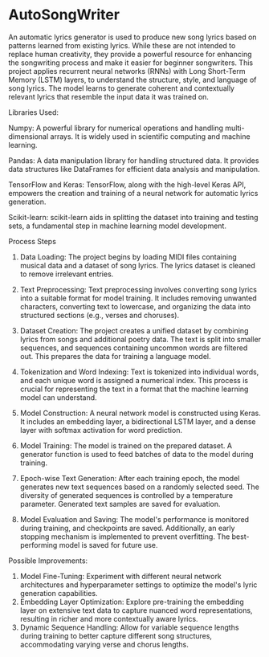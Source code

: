 # AutoSongWriter

An automatic lyrics generator is used to produce new song lyrics based on patterns learned from existing lyrics. While these are not intended to replace human creativity, they provide a powerful resource for enhancing the songwriting process and make it easier for beginner songwriters. This project applies recurrent neural networks (RNNs) with Long Short-Term Memory (LSTM) layers, to understand the structure, style, and language of song lyrics. The model learns to generate coherent and contextually relevant lyrics that resemble the input data it was trained on.

Libraries Used:

Numpy: A powerful library for numerical operations and handling multi-dimensional arrays. It is widely used in scientific computing and machine learning.

Pandas: A data manipulation library for handling structured data. It provides data structures like DataFrames for efficient data analysis and manipulation.

TensorFlow and Keras: TensorFlow, along with the high-level Keras API, empowers the creation and training of a neural network for automatic lyrics generation.

Scikit-learn: scikit-learn aids in splitting the dataset into training and testing sets, a fundamental step in machine learning model development.

Process Steps

1. Data Loading:
The project begins by loading MIDI files containing musical data and a dataset of song lyrics. The lyrics dataset is cleaned to remove irrelevant entries.

2. Text Preprocessing:
Text preprocessing involves converting song lyrics into a suitable format for model training. It includes removing unwanted characters, converting text to lowercase, and organizing the data into structured sections (e.g., verses and choruses).

3. Dataset Creation:
The project creates a unified dataset by combining lyrics from songs and additional poetry data. The text is split into smaller sequences, and sequences containing uncommon words are filtered out. This prepares the data for training a language model.

4. Tokenization and Word Indexing:
Text is tokenized into individual words, and each unique word is assigned a numerical index. This process is crucial for representing the text in a format that the machine learning model can understand.

5. Model Construction:
A neural network model is constructed using Keras. It includes an embedding layer, a bidirectional LSTM layer, and a dense layer with softmax activation for word prediction.

6. Model Training:
The model is trained on the prepared dataset. A generator function is used to feed batches of data to the model during training. 

7. Epoch-wise Text Generation:
After each training epoch, the model generates new text sequences based on a randomly selected seed. The diversity of generated sequences is controlled by a temperature parameter. Generated text samples are saved for evaluation.

8. Model Evaluation and Saving:
The model's performance is monitored during training, and checkpoints are saved. Additionally, an early stopping mechanism is implemented to prevent overfitting. The best-performing model is saved for future use.

Possible Improvements:

1) Model Fine-Tuning: Experiment with different neural network architectures and hyperparameter settings to optimize the model's lyric generation capabilities.
2) Embedding Layer Optimization: Explore pre-training the embedding layer on extensive text data to capture nuanced word representations, resulting in richer and more contextually aware lyrics.
3) Dynamic Sequence Handling: Allow for variable sequence lengths during training to better capture different song structures, accommodating varying verse and chorus lengths.
